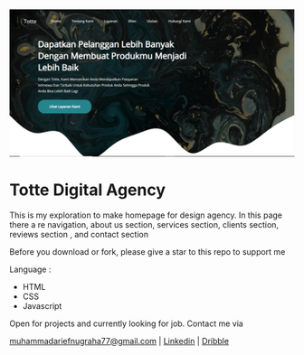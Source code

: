 <img src="asset/readme.png">
<h1>Totte Digital Agency</h1>
<p>This is my exploration to make homepage for design agency. In this page there a re navigation, about us section, services section, clients section, reviews section , and contact section</p>
<p>Before you download or fork, please give a star to this repo to support me</p>
<p>Language :</p>
<ul>
<li>HTML</li>
<li>CSS</li>
<li>Javascript</li>
</ul>
<p>Open for projects and currently looking for job. Contact me via</p>
<a href="mailto:muhammadariefnugraha77@gmail.com">muhammadariefnugraha77@gmail.com</a> |
<a href="https://www.linkedin.com/in/arief-nugraha">Linkedin</a> |
<a href="https://www.dribbble.com/arief_nugraha">Dribble</a>